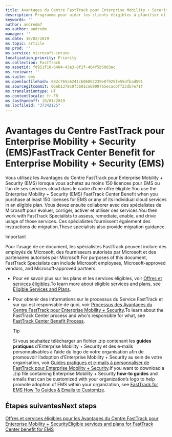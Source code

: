 ```yaml
---
title: Avantages du Centre FastTrack pour Enterprise Mobility + Security (EMS)
description: Programme pour aider les clients éligibles à planifier et déployer Intune et Azure Active Directory Premium
keywords: ''
author: andredm7
ms.author: andredm
manager: ''
ms.date: 10/02/2019
ms.topic: article
ms.prod: ''
ms.service: microsoft-intune
localization_priority: Priority
ms.collection: FastTrack
ms.assetid: fd951f10-6404-43a3-8f2f-464f5b5003ac
ms.reviewer: ''
ms.suite: ems
ms.openlocfilehash: 682c765a6241cb06867239e8f925fe55dfbad591
ms.sourcegitcommit: 06eb1378c0f3601ca6909765ecacbff23db7e71f
ms.translationtype: HT
ms.contentlocale: fr-FR
ms.lasthandoff: 10/01/2019
ms.locfileid: "37342125"
---
```

# <a name="fasttrack-center-benefit-for-enterprise-mobility--security-ems"></a><span data-ttu-id="7d86e-103">Avantages du Centre FastTrack pour Enterprise Mobility + Security (EMS)</span><span class="sxs-lookup"><span data-stu-id="7d86e-103">FastTrack Center Benefit for Enterprise Mobility + Security (EMS)</span></span>

<span data-ttu-id="7d86e-104">Vous utilisez les Avantages du Centre FastTrack pour Enterprise Mobility + Security (EMS) lorsque vous achetez au moins 150 licences pour EMS ou l’un de ses services cloud dans le cadre d’une offre éligible.</span><span class="sxs-lookup"><span data-stu-id="7d86e-104">You use the Enterprise Mobility + Security (EMS) FastTrack Center Benefit when you purchase at least 150 licenses for EMS or any of its individual cloud services in an eligible plan.</span></span> <span data-ttu-id="7d86e-105">Vous devez ensuite collaborer avec des spécialistes de Microsoft pour évaluer, corriger, activer et utiliser ces services.</span><span class="sxs-lookup"><span data-stu-id="7d86e-105">You then work with FastTrack Specialists to assess, remediate, enable, and drive usage of those services.</span></span> <span data-ttu-id="7d86e-106">Ces spécialistes fournissent également des instructions de migration.</span><span class="sxs-lookup"><span data-stu-id="7d86e-106">These specialists also provide migration guidance.</span></span> 

> [!IMPORTANT]
> <span data-ttu-id="7d86e-107">Pour l’usage de ce document, les spécialistes FastTrack peuvent inclure des employés de Microsoft, des fournisseurs autorisés par Microsoft et des partenaires autorisés par Microsoft.</span><span class="sxs-lookup"><span data-stu-id="7d86e-107">For purposes of this document, FastTrack Specialists can include Microsoft employees, Microsoft-approved vendors, and Microsoft-approved partners.</span></span>

- <span data-ttu-id="7d86e-108">Pour en savoir plus sur les plans et les services éligibles, voir [Offres et services éligibles](M365-eligible-services-and-plans.md).</span><span class="sxs-lookup"><span data-stu-id="7d86e-108">To learn more about eligible services and plans, see [Eligible Services and Plans](M365-eligible-services-and-plans.md).</span></span>

- <span data-ttu-id="7d86e-109">Pour obtenir des informations sur le processus du Service FastTrack et sur qui est responsable de quoi, voir [Processus des Avantages du Centre FastTrack pour Enterprise Mobility + Security](EMS-fasttrack-process.md).</span><span class="sxs-lookup"><span data-stu-id="7d86e-109">To learn about the FastTrack Center process and who's responsible for what, see [FastTrack Center Benefit Process](EMS-fasttrack-process.md).</span></span>

    > [!TIP]
    > <span data-ttu-id="7d86e-110">Si vous souhaitez télécharger un fichier .zip contenant les **guides pratiques** d’Enterprise Mobility + Security et des e-mails personnalisables à l’aide du logo de votre organisation afin de promouvoir l’adoption d’Enterprise Mobility + Security au sein de votre organisation, voir [Guides pratiques et e-mails à personnaliser de FastTrack pour Enterprise Mobility + Security](https://gallery.technet.microsoft.com/FastTrack-for-EMS-How-To-f170da4c).</span><span class="sxs-lookup"><span data-stu-id="7d86e-110">If you want to download a .zip file containing Enterprise Mobility + Security **how-to guides** and emails that can be customized with your organization’s logo to help promote adoption of EMS within your organization, see [FastTrack for EMS How To Guides & Emails to Customize](https://gallery.technet.microsoft.com/FastTrack-for-EMS-How-To-f170da4c).</span></span>

## <a name="next-steps"></a><span data-ttu-id="7d86e-111">Étapes suivantes</span><span class="sxs-lookup"><span data-stu-id="7d86e-111">Next steps</span></span>

[<span data-ttu-id="7d86e-112">Offres et services éligibles pour les Avantages du Centre FastTrack pour Enterprise Mobility + Security</span><span class="sxs-lookup"><span data-stu-id="7d86e-112">Eligible services and plans for FastTrack Center benefit for EMS</span></span>](M365-eligible-services-and-plans.md)



